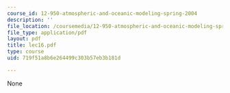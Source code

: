 ```yaml
---
course_id: 12-950-atmospheric-and-oceanic-modeling-spring-2004
description: ''
file_location: /coursemedia/12-950-atmospheric-and-oceanic-modeling-spring-2004/719f51a8b6e264499c303b57eb3b181d_lec16.pdf
file_type: application/pdf
layout: pdf
title: lec16.pdf
type: course
uid: 719f51a8b6e264499c303b57eb3b181d

---
```

None